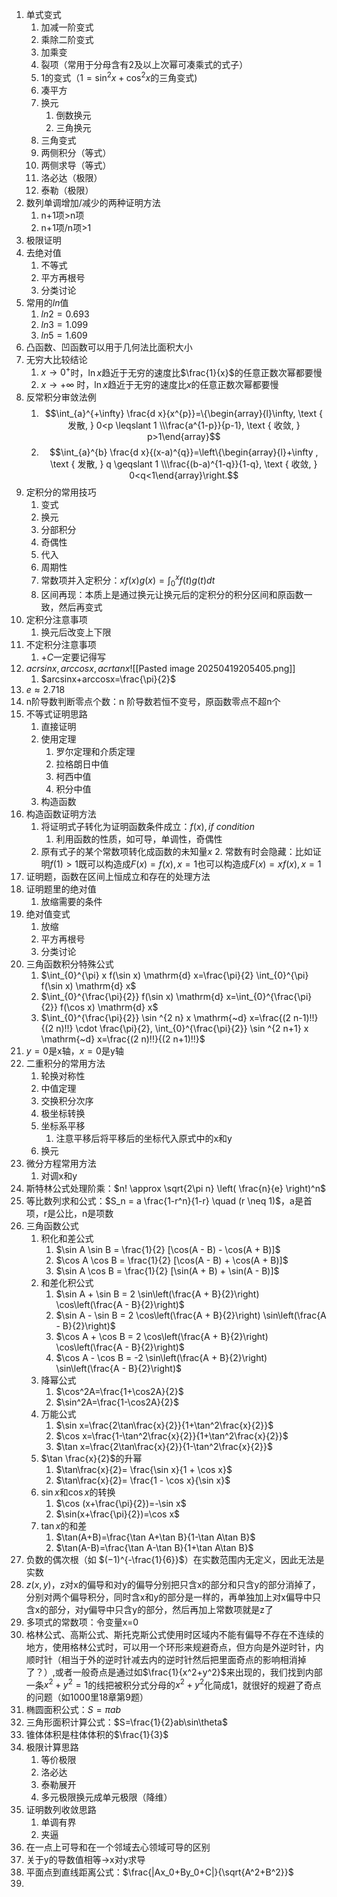 1. 单式变式
	1. 加减一阶变式
	2. 乘除二阶变式
	3. 加乘变
	4. 裂项（常用于分母含有2及以上次幂可凑乘式的式子）
	5. 1的变式（$1=\sin^2x+\cos^2x$的三角变式)
	6. 凑平方
	7. 换元
		1. 倒数换元
		2. 三角换元
	8. 三角变式
	9. 两侧积分（等式）
	10. 两侧求导（等式）
	11. 洛必达（极限）
	12. 泰勒（极限）
2. 数列单调增加/减少的两种证明方法
	1. n+1项>n项
	2. n+1项/n项>1
3. 极限证明
4. 去绝对值
	1. 不等式
	2. 平方再根号
	3. 分类讨论
5. 常用的$ln$值
	1. $ln2=0.693$
	2. $ln3=1.099$
	3. $ln5=1.609$
6. 凸函数、凹函数可以用于几何法比面积大小
7. 无穷大比较结论
	1. $x \rightarrow 0^{+}$时，$\ln x$趋近于无穷的速度比$\frac{1}{x}$的任意正数次幂都要慢
	2. $x \rightarrow+\infty$ 时，$\ln x$趋近于无穷的速度比$x$的任意正数次幂都要慢
8. 反常积分审敛法例
	1. $$\int_{a}^{+\infty} \frac{d x}{x^{p}}=\{\begin{array}{l}\infty, \text { 发散, } 0<p \leqslant 1 \\\frac{a^{1-p}}{p-1}, \text { 收敛, } p>1\end{array}$$
	2. $$\int_{a}^{b} \frac{d x}{(x-a)^{q}}=\left\{\begin{array}{l}+\infty , \text { 发散, } q \geqslant 1 \\\frac{(b-a)^{1-q}}{1-q}, \text { 收敛, } 0<q<1\end{array}\right.$$
9. 定积分的常用技巧
	1. 变式
	2. 换元
	3. 分部积分
	4. 奇偶性
	5. 代入
	6. 周期性
	7. 常数项并入定积分：$xf(x)g(x)=\int_0^xf(t)g(t)dt$
	8. 区间再现：本质上是通过换元让换元后的定积分的积分区间和原函数一致，然后再变式
10. 定积分注意事项
	1. 换元后改变上下限
11. 不定积分注意事项
	1. $+C$一定要记得写
12. $acrsinx,arccosx,acrtanx$![[Pasted image 20250419205405.png]]
	1. $arcsinx+arccosx=\frac{\pi}{2}$
13. $e≈2.718$
14. n阶导数判断零点个数：n 阶导数若恒不变号，原函数零点不超n个
15. 不等式证明思路
	1. 直接证明
	2. 使用定理
		1. 罗尔定理和介质定理
		2. 拉格朗日中值
		3. 柯西中值
		4. 积分中值
	3. 构造函数
16. 构造函数证明方法
	1. 将证明式子转化为证明函数条件成立：$f(x),if\ condition$
		1. 利用函数的性质，如可导，单调性，奇偶性
	2. 原有式子的某个常数项转化成函数的未知量$x$
		2. 常数有时会隐藏：比如证明$f(1)>1$既可以构造成$F(x)=f(x),x=1$也可以构造成$F(x)=xf(x),x=1$
17. 证明题，函数在区间上恒成立和存在的处理方法
18. 证明题里的绝对值
	1. 放缩需要的条件
19. 绝对值变式
	1. 放缩
	2. 平方再根号
	3. 分类讨论
20. 三角函数积分特殊公式
	1. $\int_{0}^{\pi} x f(\sin x) \mathrm{d} x=\frac{\pi}{2} \int_{0}^{\pi} f(\sin x) \mathrm{d} x$
	2. $\int_{0}^{\frac{\pi}{2}} f(\sin x) \mathrm{d} x=\int_{0}^{\frac{\pi}{2}} f(\cos x) \mathrm{d} x$
	3. $\int_{0}^{\frac{\pi}{2}} \sin ^{2 n} x \mathrm{~d} x=\frac{(2 n-1)!!}{(2 n)!!} \cdot \frac{\pi}{2}, \int_{0}^{\frac{\pi}{2}} \sin ^{2 n+1} x \mathrm{~d} x=\frac{(2 n)!!}{(2 n+1)!!}$
21. $y=0$是x轴，$x=0$是y轴
22. 二重积分的常用方法
	1. 轮换对称性
	2. 中值定理
	3. 交换积分次序
	4. 极坐标转换
	5. 坐标系平移
		1. 注意平移后将平移后的坐标代入原式中的x和y
	6. 换元
23. 微分方程常用方法
	1. 对调x和y
24. 斯特林公式处理阶乘：$n! \approx \sqrt{2\pi n} \left( \frac{n}{e} \right)^n$
25. 等比数列求和公式：$S_n = a \frac{1-r^n}{1-r} \quad (r \neq 1)$，a是首项，r是公比，n是项数
26. 三角函数公式
	1. 积化和差公式
		1. $\sin A \sin B = \frac{1}{2} [\cos(A - B) - \cos(A + B)]$
		2. $\cos A \cos B = \frac{1}{2} [\cos(A - B) + \cos(A + B)]$
		3. $\sin A \cos B = \frac{1}{2} [\sin(A + B) + \sin(A - B)]$
	2. 和差化积公式
		1. $\sin A + \sin B = 2 \sin\left(\frac{A + B}{2}\right) \cos\left(\frac{A - B}{2}\right)$
		2. $\sin A - \sin B = 2 \cos\left(\frac{A + B}{2}\right) \sin\left(\frac{A - B}{2}\right)$
		3. $\cos A + \cos B = 2 \cos\left(\frac{A + B}{2}\right) \cos\left(\frac{A - B}{2}\right)$
		4. $\cos A - \cos B = -2 \sin\left(\frac{A + B}{2}\right) \sin\left(\frac{A - B}{2}\right)$
	3. 降幂公式
		1. $\cos^2A=\frac{1+\cos2A}{2}$
		2. $\sin^2A=\frac{1-\cos2A}{2}$
	4. 万能公式
		1. $\sin x=\frac{2\tan\frac{x}{2}}{1+\tan^2\frac{x}{2}}$
		2. $\cos x=\frac{1-\tan^2\frac{x}{2}}{1+\tan^2\frac{x}{2}}$
		3. $\tan x=\frac{2\tan\frac{x}{2}}{1-\tan^2\frac{x}{2}}$
	5. $\tan \frac{x}{2}$的升幂
		1. $\tan\frac{x}{2}= \frac{\sin x}{1 + \cos x}$
		2. $\tan\frac{x}{2}= \frac{1 - \cos x}{\sin x}$
	6. $\sin x$和$\cos x$的转换
		1. $\cos (x+\frac{\pi}{2})=-\sin x$
		2. $\sin(x+\frac{\pi}{2})=\cos x$
	7. $\tan x$的和差
		1. $\tan(A+B)=\frac{\tan A+\tan B}{1-\tan A\tan B}$
		2. $\tan(A-B)=\frac{\tan A-\tan B}{1+\tan A\tan B}$
27. 负数的偶次根（如 $(−1)^{-\frac{1}{6}}$）在实数范围内无定义，因此无法是实数
28. $z(x,y)$，z对x的偏导和对y的偏导分别把只含x的部分和只含y的部分消掉了，分别对两个偏导积分，同时含x和y的部分是一样的，再单独加上对x偏导中只含x的部分，对y偏导中只含y的部分，然后再加上常数项就是z了
29. 多项式的常数项：令变量x=0
30. 格林公式、高斯公式、斯托克斯公式使用时区域内不能有偏导不存在不连续的地方，使用格林公式时，可以用一个环形来规避奇点，但方向是外逆时针，内顺时针（相当于外的逆时针减去内的逆时针然后把里面奇点的影响相消掉了？）,或者一般奇点是通过如$\frac{1}{x^2+y^2}$来出现的，我们找到内部一条$x^2+y^2=1$的线把被积分式分母的$x^2+y^2$化简成1，就很好的规避了奇点的问题（如1000里18章第9题）
31. 椭圆面积公式：$S=\pi ab$
32. 三角形面积计算公式：$S=\frac{1}{2}ab\sin\theta$
33. 锥体体积是柱体体积的$\frac{1}{3}$
34. 极限计算思路
	1. 等价极限
	2. 洛必达
	3. 泰勒展开
	4. 多元极限换元成单元极限（降维）
35. 证明数列收敛思路
	1. 单调有界
	2. 夹逼
36. 在一点上可导和在一个邻域去心领域可导的区别
37. 关于y的导数值相等$\to$x对y求导
38. 平面点到直线距离公式：$\frac{|Ax_0+By_0+C|}{\sqrt{A^2+B^2}}$
39. 

